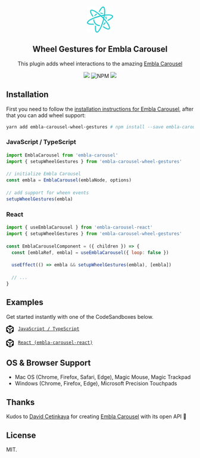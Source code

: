 <p align="center">
  <a href="https://github.com/davidcetinkaya/embla-carousel" target="_blank"><img width="70" height="70" src="/assets/embla-logo.svg" alt="Embla Carousel"></a>
</p>
<h2 align="center">Wheel Gestures for Embla Carousel</h2>

<p align="center">
  This plugin adds wheel interactions to the amazing
  <a href="https://github.com/davidcetinkaya/embla-carousel">Embla Carousel</a>
</p>

<p align="center">
  <a href="https://www.npmjs.com/package/embla-carousel-wheel-gestures" target="_blank">
    <img src="https://img.shields.io/npm/v/embla-carousel-wheel-gestures.svg"
  /></a>
  
  <img alt="NPM" src="https://img.shields.io/npm/l/embla-carousel-wheel-gestures">
  
  <a href="https://bundlephobia.com/result?p=embla-carousel-wheel-gestures@1.0.2" target="_blank">
    <img
      src="https://img.shields.io/bundlephobia/minzip/embla-carousel-wheel-gestures?color=%234c1&label=gzip%20size"
    />
  </a>
</p>

## Installation

First you need to follow the [installation instructions for Embla Carousel](https://github.com/davidcetinkaya/embla-carousel#installation), after that you can add wheel support:

````sh
yarn add embla-carousel-wheel-gestures # npm install --save embla-carousel-wheel-gestures
````

### JavaScript / TypeScript

````js
import EmblaCarousel from 'embla-carousel'
import { setupWheelGestures } from 'embla-carousel-wheel-gestures'

// initialize Embla Carousel
const embla = EmblaCarousel(emblaNode, options)

// add support for wheen events
setupWheelGestures(embla)
````

### React

````js
import { useEmblaCarousel } from 'embla-carousel-react'
import { setupWheelGestures } from 'embla-carousel-wheel-gestures'

const EmblaCarouselComponent = ({ children }) => {
  const [emblaRef, embla] = useEmblaCarousel({ loop: false })

  useEffect(() => embla && setupWheelGestures(embla), [embla])

  // ...
}
````

## Examples

<p>Get started instantly with one of the CodeSandboxes below.</p>

<p>
  <img src="/assets/codesandbox.svg" height="23" align="top" /> &nbsp;
  <a href="https://codesandbox.io/s/github/xiel/embla-carousel-wheel-gestures/tree/master/docs/vanilla?file=/src/js/index.ts:1240-1266" target="_blank">
    <code>JavaScript / TypeScript</code>
  </a>
</p>

<p>
  <img src="/assets/codesandbox.svg" height="23" align="top" /> &nbsp;
  <a href="https://codesandbox.io/s/github/xiel/embla-carousel-wheel-gestures/tree/master/docs/react?file=/src/js/EmblaCarousel.tsx:879-942" target="_blank">
    <code>React (embla-carousel-react)</code>
  </a>
</p>

## OS & Browser Support

- Mac OS (Chrome, Firefox, Safari, Edge), Magic Mouse, Magic Trackpad
- Windows (Chrome, Firefox, Edge), Microsoft Precision Touchpads

## Thanks

Kudos to [David Cetinkaya](https://github.com/davidcetinkaya) for creating [Embla Carousel](https://github.com/davidcetinkaya/embla-carousel) with its open API 🙏

## License

MIT.
